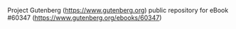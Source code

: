Project Gutenberg (https://www.gutenberg.org) public repository for eBook #60347 (https://www.gutenberg.org/ebooks/60347)
